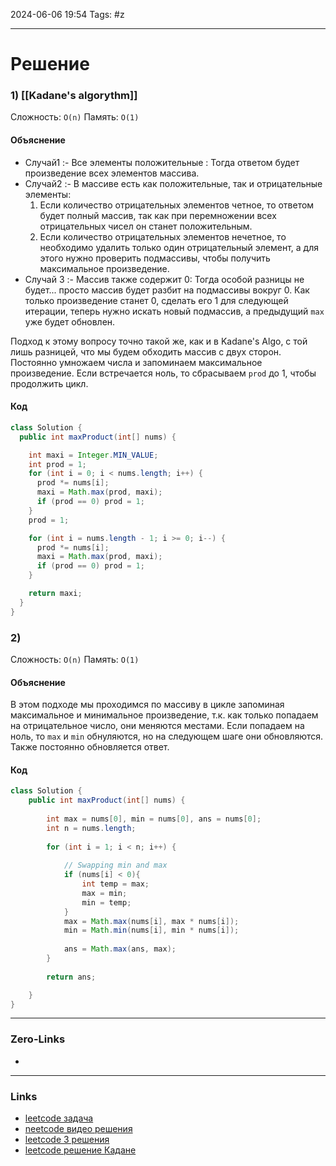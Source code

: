 2024-06-06 19:54
Tags: #z

___
# Решение
### 1) [[Kadane's algorythm]]
Сложность: `O(n)`
Память: `O(1)`
#### Объяснение
- Случай1 :- Все элементы положительные : Тогда ответом будет произведение всех элементов массива.
- Случай2 :- В массиве есть как положительные, так и отрицательные элементы:
	1) Если количество отрицательных элементов четное, то ответом будет полный массив, так как при перемножении всех отрицательных чисел он станет положительным.
	2) Если количество отрицательных элементов нечетное, то необходимо удалить только один отрицательный элемент, а для этого нужно проверить подмассивы, чтобы получить максимальное произведение.
- Случай 3 :- Массив также содержит 0: Тогда особой разницы не будет... просто массив будет разбит на подмассивы вокруг 0. Как только произведение станет 0, сделать его 1 для следующей итерации, теперь нужно искать новый подмассив, а предыдущий `max` уже будет обновлен.

Подход к этому вопросу точно такой же, как и в Kadane's Algo, с той лишь разницей, что мы будем обходить массив с двух сторон. Постоянно умножаем числа и запоминаем максимальное произведение. Если встречается ноль, то сбрасываем `prod` до 1, чтобы продолжить цикл.
#### Код
```java
class Solution {
  public int maxProduct(int[] nums) {

    int maxi = Integer.MIN_VALUE;
    int prod = 1;
    for (int i = 0; i < nums.length; i++) {
      prod *= nums[i];
      maxi = Math.max(prod, maxi);
      if (prod == 0) prod = 1;
    }
    prod = 1;

    for (int i = nums.length - 1; i >= 0; i--) {
      prod *= nums[i];
      maxi = Math.max(prod, maxi);
      if (prod == 0) prod = 1;
    }

    return maxi;
  }
}
```
### 2) 
Сложность: `O(n)`
Память: `O(1)`
#### Объяснение
В этом подходе мы проходимся по массиву в цикле запоминая максимальное и минимальное произведение, т.к. как только попадаем на отрицательное число, они меняются местами. Если попадаем на ноль, то `max` и `min` обнуляются, но на следующем шаге они обновляются. Также постоянно обновляется ответ.
#### Код
```java
class Solution {
    public int maxProduct(int[] nums) {
        
        int max = nums[0], min = nums[0], ans = nums[0];
        int n = nums.length;
        
        for (int i = 1; i < n; i++) {
        
			// Swapping min and max
            if (nums[i] < 0){
                int temp = max;
                max = min;
                min = temp;
            }             
            max = Math.max(nums[i], max * nums[i]);
            min = Math.min(nums[i], min * nums[i]);
            
            ans = Math.max(ans, max);
        }
        
        return ans;

    }
}
```
___
### Zero-Links
- 

___
### Links
- [leetcode задача](https://leetcode.com/problems/maximum-product-subarray/description/)
- [neetcode видео решения](https://www.youtube.com/watch?v=lXVy6YWFcRM)
- [leetcode 3 решения](https://leetcode.com/problems/maximum-product-subarray/solutions/1608862/java-3-solutions-detailed-explanation-using-image/)
- [leetcode решение Кадане](https://leetcode.com/problems/maximum-product-subarray/solutions/3321410/c-kadane-s-algo-full-explanation/)
